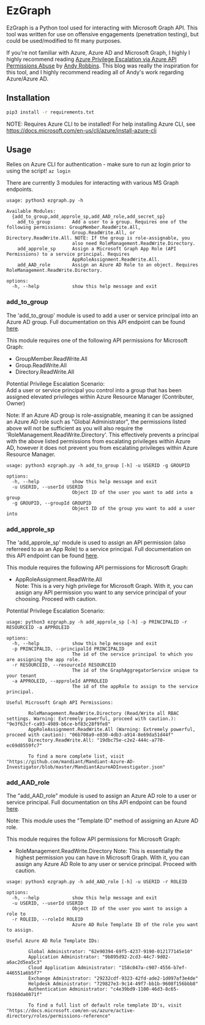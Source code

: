 # EzGraph

EzGraph is a Python tool used for interacting with Microsoft Graph API. This tool was written for use on offensive engagements (penetration testing), but could be used/modified to fit many purposes. 

 If you're not familiar with Azure, Azure AD and Microsoft Graph, I highly I highly recommend reading [Azure Privilege Escalation via Azure API Permissions Abuse](https://posts.specterops.io/certified-pre-owned-d95910965cd2) by [Andy Robbins](https://medium.com/@_wald0). This blog was really the inspiration for this tool, and  I highly recommend reading all of Andy's work regarding Azure/Azure AD.

## Installation


```bash
pip3 install -r requirements.txt
```

NOTE: Requires Azure CLI to be installed! For help installing Azure CLI, see https://docs.microsoft.com/en-us/cli/azure/install-azure-cli



## Usage

Relies on Azure CLI for authentication - make sure to run az login prior to using the script!
``` az login ``` 

There are currently 3 modules for interacting with various MS Graph endpoints. 

```
usage: python3 ezgraph.py -h

Available Modules:
  {add_to_group,add_approle_sp,add_AAD_role,add_secret_sp}
    add_to_group        Add a user to a group. Requires one of the following permissions: GroupMember.ReadWrite.All,
                        Group.ReadWrite.All, or Directory.ReadWrite.All. NOTE: If the group is role-assignable, you
                        also need RoleManagement.ReadWrite.Directory.
    add_approle_sp      Assign a Microsoft Graph App Role (API Permissions) to a service principal. Requires
                        AppRoleAssignment.ReadWrite.All.
    add_AAD_role        Assign an Azure AD Role to an object. Requires RoleManagement.ReadWrite.Directory.
    
options:
  -h, --help            show this help message and exit
```

### add_to_group

The 'add_to_group' module is used to add a user or service principal into an Azure AD group. Full documentation on this API endpoint can be found [here](https://docs.microsoft.com/en-us/graph/api/group-post-members?view=graph-rest-1.0&tabs=http).

This module requires one of the following API permissions for Microsoft Graph:  
* GroupMember.ReadWrite.All
* Group.ReadWrite.All
* Directory.ReadWrite.All

Potential Privilege Escalation Scenario:  
Add a user or service principal you control into a group that has been assigned elevated privileges within Azure Resource Manager (Contributer, Owner)

Note: If an Azure AD group is role-assignable, meaning it can be assigned an Azure AD role such as "Global Administrator", the permissions listed above will not be sufficient as you will also require the 'RoleManagement.ReadWrite.Directory'. This effectively prevents a principal with the above listed permissions from escalating privileges within Azure AD, however it does not prevent you from escalating privileges within Azure Resource Manager.


```
usage: python3 ezgraph.py -h add_to_group [-h] -u USERID -g GROUPID

options:
  -h, --help            show this help message and exit
  -u USERID, --userId USERID
                        Object ID of the user you want to add into a group
  -g GROUPID, --groupId GROUPID
                        Object ID of the group you want to add a user into
```

### add_approle_sp
The 'add_approle_sp' module is used to assign an API permission (also referreed to as an App Role) to a service principal. Full documentation on this API endpoint can be found [here](https://docs.microsoft.com/en-us/graph/api/serviceprincipal-post-approleassignments?view=graph-rest-1.0&tabs=http).

This module requires  the following API permissions for Microsoft Graph:   
* AppRoleAssignment.ReadWrite.All  
Note: This is a very high privilege for Microsoft Graph. With it, you can assign any API permission you want to any service principal of your choosing. Proceed with caution.

Potential Privilege Escalation Scenario:

```
usage: python3 ezgraph.py -h add_approle_sp [-h] -p PRINCIPALID -r RESOURCEID -a APPROLEID

options:
  -h, --help            show this help message and exit
  -p PRINCIPALID, --principalId PRINCIPALID
                        The id of the service principal to which you are assigning the app role.
  -r RESOURCEID, --resourceId RESOURCEID
                        The id of the GraphAggregatorService unique to your tenant
  -a APPROLEID, --approleId APPROLEID
                        The id of the appRole to assign to the service principal.

Useful Microsoft Graph API Permissions:

        RoleManagement.ReadWrite.Directory (Read/Write all RBAC settings. Warning: Extremely powerful, proceed with caution.): "9e3f62cf-ca93-4989-b6ce-bf83c28f9fe8"
        AppRoleAssignment.ReadWrite.All (Warning: Extremely powerful, proceed with caution): "06b708a9-e830-4db3-a914-8e69da51d44f"
        Directory.ReadWrite.All: "19dbc75e-c2e2-444c-a770-ec69d8559fc7"

        To find a more complete list, visit "https://github.com/mandiant/Mandiant-Azure-AD-Investigator/blob/master/MandiantAzureADInvestigator.json"
```

### add_AAD_role

The "add_AAD_role" module is used to assign an Azure AD role to a user or service principal. Full documentation on tihs API endpoint can be found [here](https://docs.microsoft.com/en-us/graph/api/directoryrole-post-members?view=graph-rest-1.0&tabs=http).

Note: This module uses the "Template ID" method of assigning an Azure AD role.

This module requires the follow API permissions for Microsoft Graph:
* RoleManagement.ReadWrite.Directory
Note: This is essentially the highest permission you can have in Microsoft Graph. With it, you can assign any Azure AD Role to any user or service principal. Proceed with caution.

```
usage: python3 ezgraph.py -h add_AAD_role [-h] -u USERID -r ROLEID

options:
  -h, --help            show this help message and exit
  -u USERID, --userId USERID
                        Object ID of the user you want to assign a role to
  -r ROLEID, --roleId ROLEID
                        Azure AD Role Template ID of the role you want to assign.

Useful Azure AD Role Template IDs:

        Global Administrator: "62e90394-69f5-4237-9190-012177145e10"
        Application Administrator: "9b895d92-2cd3-44c7-9d02-a6ac2d5ea5c3"
        Cloud Application Administrator: "158c047a-c907-4556-b7ef-446551a6b5f7"
        Exchange Administrator: "29232cdf-9323-42fd-ade2-1d097af3e4de"
        Helpdesk Administrator: "729827e3-9c14-49f7-bb1b-9608f156bbb8"
        Authentication Administrator: "c4e39bd9-1100-46d3-8c65-fb160da0071f"

        To find a full list of default role template ID's, visit "https://docs.microsoft.com/en-us/azure/active-directory/roles/permissions-reference"
```

